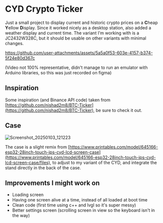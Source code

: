 # CYD Crypto Ticker

Just a small project to display current and historic crypto prices on a **C**heap **Y**ellow **D**isplay.
Since it worked nicely as a desktop station, also added a weather display and current time.
The variant I'm working with is a JC2432W328C, but it should be usable on other variants with minimal changes.

https://github.com/user-attachments/assets/5a5a0f53-603e-4157-b374-5f24e80d367c

(Video not 100% representative, didn't manage to run an emulator with Arduino libraries, so this was just recorded on figma)

## Inspiration

Some inspiration (and Binance API code) taken from [https://github.com/nishad2m8/BTC-Ticker](https://github.com/nishad2m8/BTC-Ticker), be sure to check it out.

## Case
![Screenshot_20250103_121223](https://github.com/user-attachments/assets/deb33430-7cb8-426e-a9d8-ab88f5330d6b)

The case is a slight remix from [https://www.printables.com/model/645166-esp32-28inch-touch-ips-cyd-lcd-screen-case](https://www.printables.com/model/645166-esp32-28inch-touch-ips-cyd-lcd-screen-case/files), to adjust to my variant of the CYD, and integrate the stand directly in the back of the case.


## Improvements I might work on

- Loading screen
- Having one screen alive at a time, instead of all loaded at boot time
- Clean code (first time using c++ and lvgl so it's super messy) 
- Better settings screen (scrolling screen in view so the keyboard isn't in the way)

